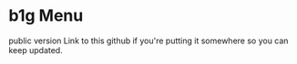 # b1g Menu

public version
Link to this github if you're putting it somewhere so you can keep updated.
